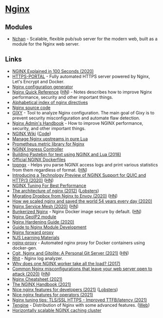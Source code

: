 # [Nginx](https://www.nginx.com/)

## Modules

- [Nchan](https://nchan.io/) - Scalable, flexible pub/sub server for the modern web, built as a module for the Nginx web server.

## Links

- [NGINX Explained in 100 Seconds (2020)](https://www.youtube.com/watch?v=JKxlsvZXG7c)
- [HTTPS-PORTAL](https://github.com/SteveLTN/https-portal) - Fully automated HTTPS server powered by Nginx, Let's Encrypt and Docker.
- [Nginx configuration generator](https://github.com/valentinxxx/nginxconfig.io)
- [Nginx Quick Reference](https://github.com/trimstray/nginx-quick-reference) ([HN](https://news.ycombinator.com/item?id=19112090)) - Notes describes how to improve Nginx performance, security and other important things.
- [Alphabetical index of nginx directives](http://nginx.org/en/docs/dirindex.html)
- [Nginx source code](https://github.com/nginx/nginx)
- [GIXY](https://github.com/yandex/gixy) - Tool to analyze Nginx configuration. The main goal of Gixy is to prevent security misconfiguration and automate flaw detection.
- [Nginx Admin's Handbook](https://github.com/trimstray/nginx-admins-handbook) - How to improve NGINX performance, security, and other important things.
- [NGINX Wiki](https://www.nginx.com/resources/wiki/) ([Code](https://github.com/nginxinc/nginx-wiki))
- [Manage Nginx upstreams in pure Lua](https://github.com/upyun/lua-resty-checkups)
- [Prometheus metric library for Nginx](https://github.com/knyar/nginx-lua-prometheus)
- [NGINX Ingress Controller](https://github.com/nginxinc/kubernetes-ingress)
- [Building Pastebin for text using NGINX and Lua (2018)](https://usamaejaz.com/nginx-lua-pastebin/)
- [Official NGINX Dockerfiles](https://github.com/nginxinc/docker-nginx)
- [topngx](https://github.com/gsquire/topngx) - Helps you parse NGINX access logs and print various statistics from them regardless of format. ([HN](https://news.ycombinator.com/item?id=23466506))
- [Introducing a Technology Preview of NGINX Support for QUIC and HTTP/3 (2020)](https://www.nginx.com/blog/introducing-technology-preview-nginx-support-for-quic-http-3/) ([HN](https://news.ycombinator.com/item?id=23582451))
- [NGINX Tuning For Best Performance](https://github.com/denji/nginx-tuning)
- [The architecture of nginx (2012)](http://www.aosabook.org/en/nginx.html) ([Lobsters](https://lobste.rs/s/ipsqjq/architecture_nginx_2012))
- [Migrating Dropbox from Nginx to Envoy (2020)](https://dropbox.tech/infrastructure/how-we-migrated-dropbox-from-nginx-to-envoy) ([HN](https://news.ycombinator.com/item?id=24000546))
- [How we scaled nginx and saved the world 54 years every day (2020)](https://blog.cloudflare.com/how-we-scaled-nginx-and-saved-the-world-54-years-every-day/)
- [Nginx Service Mesh (2020)](https://www.nginx.com/blog/introducing-nginx-service-mesh/) ([HN](https://news.ycombinator.com/item?id=24846241))
- [Bunkerized Nginx](https://github.com/bunkerity/bunkerized-nginx) - Nginx Docker image secure by default. ([HN](https://news.ycombinator.com/item?id=24842306))
- [Nginx GeoIP2 module](https://github.com/leev/ngx_http_geoip2_module)
- [Nginx Hardening Guide (2020)](https://beaglesecurity.com/blog/article/nginx-server-security.html)
- [Guide to Nginx Module Development](https://www.evanmiller.org/nginx-modules-guide.html)
- [Nginx forward proxy](https://github.com/reiz/nginx_proxy)
- [NJS Learning Materials](https://github.com/soulteary/njs-learning-materials)
- [nginx-proxy](https://github.com/nginx-proxy/nginx-proxy) - Automated nginx proxy for Docker containers using docker-gen.
- [Cgit, Nginx and Gitolite: A Personal Git Server (2021)](https://bryanbrattlof.com/cgit-nginx-gitolite-a-personal-git-server/) ([HN](https://news.ycombinator.com/item?id=25856071))
- [Rhit](https://github.com/Canop/rhit) - Nginx log analyzer.
- [Why does one NGINX worker take all the load? (2017)](https://blog.cloudflare.com/the-sad-state-of-linux-socket-balancing/)
- [Common Nginx misconfigurations that leave your web server open to attack (2020)](https://blog.detectify.com/2020/11/10/common-nginx-misconfigurations/) ([HN](https://news.ycombinator.com/item?id=26259955))
- [Nginx Cheatsheet (2021)](https://vishnu.hashnode.dev/nginx-cheatsheet)
- [The NGINX Handbook (2021)](https://www.freecodecamp.org/news/the-nginx-handbook/)
- [Nice nginx features for developers (2021)](https://alex.dzyoba.com/blog/nginx-features-for-developers/) ([Lobsters](https://lobste.rs/s/kewdvx/nice_nginx_features_for_developers))
- [Nice nginx features for operators (2021)](https://alex.dzyoba.com/blog/nginx-features-for-operators/)
- [Nginx tuning tips: TLS/SSL HTTPS - Improved TTFB/latency (2021)](https://haydenjames.io/nginx-tuning-tips-tls-ssl-https-ttfb-latency/)
- [Tengine](https://github.com/alibaba/tengine) - Distribution of Nginx with some advanced features. ([Web](http://tengine.taobao.org/))
- [Horizontally scalable NGINX caching cluster](https://github.com/fly-apps/nginx-cluster)
